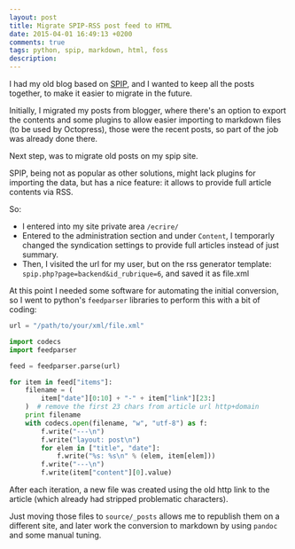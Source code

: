 ```yaml
---
layout: post
title: Migrate SPIP-RSS post feed to HTML
date: 2015-04-01 16:49:13 +0200
comments: true
tags: python, spip, markdown, html, foss
description:
---
```


I had my old blog based on [SPIP](http://www.spip.net), and I wanted to keep all the posts together, to make it easier to migrate in the future.

Initially, I migrated my posts from blogger, where there's an option to export the contents and some plugins to allow easier importing to markdown files (to be used by Octopress), those were the recent posts, so part of the job was already done there.

Next step, was to migrate old posts on my spip site.

SPIP, being not as popular as other solutions, might lack plugins for importing the data, but has a nice feature: it allows to provide full article contents via RSS.

So:

- I entered into my site private area `/ecrire/`
- Entered to the administration section and under `Content`, I temporarly changed the syndication settings to provide full articles instead of just summary.
- Then, I visited the url for my user, but on the rss generator template: `spip.php?page=backend&id_rubrique=6`, and saved it as file.xml

At this point I needed some software for automating the initial conversion, so I went to python's `feedparser` libraries to perform this with a bit of coding:

```python
url = "/path/to/your/xml/file.xml"

import codecs
import feedparser

feed = feedparser.parse(url)

for item in feed["items"]:
    filename = (
        item["date"][0:10] + "-" + item["link"][23:]
    )  # remove the first 23 chars from article url http+domain
    print filename
    with codecs.open(filename, "w", "utf-8") as f:
        f.write("---\n")
        f.write("layout: post\n")
        for elem in ["title", "date"]:
            f.write("%s: %s\n" % (elem, item[elem]))
        f.write("---\n")
        f.write(item["content"][0].value)
```

After each iteration, a new file was created using the old http link to the article (which already had stripped problematic characters).

Just moving those files to `source/_posts` allows me to republish them on a different site, and later work the conversion to markdown by using `pandoc` and some manual tuning.
